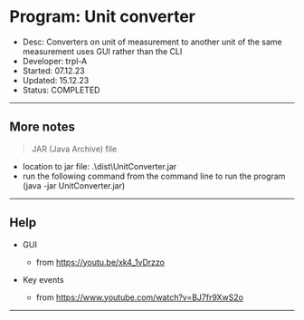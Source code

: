 # Program:      Unit converter
- Desc:         Converters on unit of measurement to another unit of the same
                measurement
                uses GUI rather than the CLI
- Developer:    trpl-A
- Started:      07.12.23
- Updated:      15.12.23
- Status:       COMPLETED
---

## More notes
> JAR (Java Archive) file
- location to jar file: .\dist\UnitConverter.jar
- run the following command from the command line to run the program 
(java -jar UnitConverter.jar)
---

## Help
- GUI
    * from https://youtu.be/xk4_1vDrzzo

- Key events
    * from https://www.youtube.com/watch?v=BJ7fr9XwS2o
---